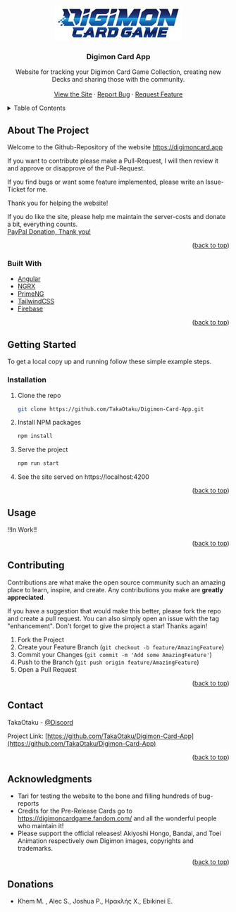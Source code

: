 <div id="top"></div>
<!--[![Contributors][contributors-shield]][contributors-url]
[![Forks][forks-shield]][forks-url]
[![Stargazers][stars-shield]][stars-url]
[![Issues][issues-shield]][issues-url]
[![MIT License][license-shield]][license-url]
[![LinkedIn][linkedin-shield]][linkedin-url]-->

<!-- PROJECT LOGO -->
<br />
<div align="center">
  <a href="https://github.com/TakaOtaku/Digimon-Card-App">
    <img src="src/assets/images/img_logo.png" alt="Logo" height="80">
  </a>

<h3 align="center">Digimon Card App</h3>

  <p align="center">
    Website for tracking your Digimon Card Game Collection, creating new Decks and sharing those with the community.
    <br />
    <br />
    <a href="https://digimoncard.app">View the Site</a>
    ·
    <a href="https://github.com/TakaOtaku/Digimon-Card-App/issues">Report Bug</a>
    ·
    <a href="https://github.com/TakaOtaku/Digimon-Card-App/issues">Request Feature</a>
  </p>
</div>



<!-- TABLE OF CONTENTS -->
<details>
  <summary>Table of Contents</summary>
  <ol>
    <li>
      <a href="#about-the-project">About The Project</a>
      <ul>
        <li><a href="#built-with">Built With</a></li>
      </ul>
    </li>
    <li>
      <a href="#getting-started">Getting Started</a>
      <ul>
        <li><a href="#prerequisites">Prerequisites</a></li>
        <li><a href="#installation">Installation</a></li>
      </ul>
    </li>
    <li><a href="#usage">Usage</a></li>
    <li><a href="#contributing">Contributing</a></li>
    <li><a href="#contact">Contact</a></li>
    <li><a href="#acknowledgments">Acknowledgments</a></li>
  </ol>
</details>



<!-- ABOUT THE PROJECT -->
## About The Project

Welcome to the Github-Repository of the website https://digimoncard.app

If you want to contribute please make a Pull-Request, I will then review it and approve or disapprove of the Pull-Request.

If you find bugs or want some feature implemented, please write an Issue-Ticket for me.

Thank you for helping the website!

If you do like the site, please help me maintain the server-costs and donate a bit, everything counts.
<br>
[PayPal Donation, Thank you!](https://www.paypal.com/donate/?hosted_button_id=DHQVT7GQ72J98)

<p align="right">(<a href="#top">back to top</a>)</p>



### Built With

* [Angular](https://angular.io/)
* [NGRX](https://ngrx.io/)
* [PrimeNG](https://www.primefaces.org/primeng/)
* [TailwindCSS](https://tailwindcss.com/)
* [Firebase](https://firebase.google.com/)

<p align="right">(<a href="#top">back to top</a>)</p>



<!-- GETTING STARTED -->
## Getting Started

To get a local copy up and running follow these simple example steps.

### Installation

1. Clone the repo
   ```sh
   git clone https://github.com/TakaOtaku/Digimon-Card-App.git
   ```
2. Install NPM packages
   ```sh
   npm install
   ```
3. Serve the project
   ```sh
   npm run start
   ```
4. See the site served on https://localhost:4200

<p align="right">(<a href="#top">back to top</a>)</p>



<!-- USAGE EXAMPLES -->
## Usage

!!In Work!!

<p align="right">(<a href="#top">back to top</a>)</p>


<!-- CONTRIBUTING -->
## Contributing

Contributions are what make the open source community such an amazing place to learn, inspire, and create. Any contributions you make are **greatly appreciated**.

If you have a suggestion that would make this better, please fork the repo and create a pull request. You can also simply open an issue with the tag "enhancement".
Don't forget to give the project a star! Thanks again!

1. Fork the Project
2. Create your Feature Branch (`git checkout -b feature/AmazingFeature`)
3. Commit your Changes (`git commit -m 'Add some AmazingFeature'`)
4. Push to the Branch (`git push origin feature/AmazingFeature`)
5. Open a Pull Request

<p align="right">(<a href="#top">back to top</a>)</p>


<!-- CONTACT -->
## Contact

TakaOtaku - [@Discord](TakaOtaku#8538)

Project Link: [https://github.com/TakaOtaku/Digimon-Card-App](https://github.com/TakaOtaku/Digimon-Card-App)

<p align="right">(<a href="#top">back to top</a>)</p>



<!-- ACKNOWLEDGMENTS -->
## Acknowledgments

* Tari for testing the website to the bone and filling hundreds of bug-reports
* Credits for the Pre-Release Cards go to <a target="_blank" href="https://digimoncardgame.fandom.com/">https://digimoncardgame.fandom.com/</a> and all the wonderful people who maintain it!
* Please support the official releases! Akiyoshi Hongo, Bandai, and Toei Animation respectively own Digimon images, copyrights and trademarks.</span>


<p align="right">(<a href="#top">back to top</a>)</p>

## Donations

* Khem M. , Alec S., Joshua P., Ηρακλής Χ., Ebikinei E.



<!-- MARKDOWN LINKS & IMAGES -->
<!-- https://www.markdownguide.org/basic-syntax/#reference-style-links -->
[contributors-shield]: https://img.shields.io/github/contributors/TakaOtaku/Digimon-Card-App.svg?style=for-the-badge
[contributors-url]: https://github.com/TakaOtaku/Digimon-Card-App/graphs/contributors
[forks-shield]: https://img.shields.io/github/forks/TakaOtaku/Digimon-Card-App.svg?style=for-the-badge
[forks-url]: https://github.com/TakaOtaku/Digimon-Card-App/network/members
[stars-shield]: https://img.shields.io/github/stars/TakaOtaku/Digimon-Card-App.svg?style=for-the-badge
[stars-url]: https://github.com/TakaOtaku/Digimon-Card-App/stargazers
[issues-shield]: https://img.shields.io/github/issues/TakaOtaku/Digimon-Card-App.svg?style=for-the-badge
[issues-url]: https://github.com/TakaOtaku/Digimon-Card-App/issues
[license-shield]: https://img.shields.io/github/license/TakaOtaku/Digimon-Card-App.svg?style=for-the-badge
[license-url]: https://github.com/TakaOtaku/Digimon-Card-App/blob/master/LICENSE.txt
[linkedin-shield]: https://img.shields.io/badge/-LinkedIn-black.svg?style=for-the-badge&logo=linkedin&colorB=555
[linkedin-url]: https://linkedin.com/in/christian-bayer-987b76193
[product-screenshot]: images/screenshot.png
